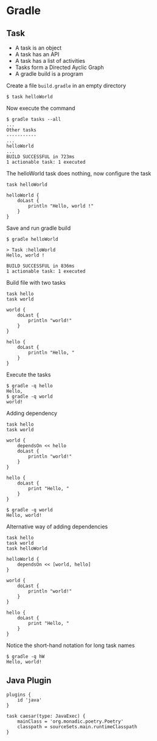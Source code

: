 # Gradle

## Task
- A task is an object
- A task has an API
- A task has a list of activities
- Tasks form a Directed Ayclic Graph
- A gradle build is a program

Create a file `build.gradle` in an empty directory

```
$ task helloWorld
```

 Now execute the command

```
$ gradle tasks --all
...
Other tasks
-----------
...
helloWorld
...
BUILD SUCCESSFUL in 723ms
1 actionable task: 1 executed
```

The helloWorld task does nothing, now configure the task

```
task helloWorld

helloWorld {
    doLast {
        println "Hello, world !"
    }
}
```

Save and run gradle build

```
$ gradle helloWorld

> Task :helloWorld
Hello, world !

BUILD SUCCESSFUL in 836ms
1 actionable task: 1 executed
```
Build file with two tasks

```
task hello
task world

world {
    doLast {
        println "world!"
    }
}

hello {
    doLast {
        println "Hello, "
    }
}
```

Execute the tasks

```
$ gradle -q hello
Hello,
$ gradle -q world
world!
```

Adding dependency

```
task hello
task world

world {
    dependsOn << hello
    doLast {
        println "world!"
    }
}

hello {
    doLast {
        print "Hello, "
    }
}
```

```
$ gradle -q world
Hello, world!
```

Alternative way of adding dependencies 

```
task hello
task world
task helloWorld

helloWorld {
    dependsOn << [world, hello]
}

world {
    doLast {
        println "world!"
    }
}

hello {
    doLast {
        print "Hello, "
    }
}
```

Notice the short-hand notation for long task names

```
$ gradle -q hW
Hello, world!
```
## Java Plugin

```
plugins {
	id 'java'
}

task caesar(type: JavaExec) {
	mainClass = 'org.monadic.poetry.Poetry'
	classpath = sourceSets.main.runtimeClasspath
}
```

